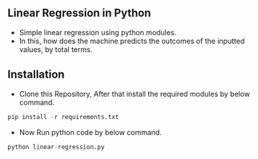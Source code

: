 ## Linear Regression in Python

- Simple linear regression using python modules.
- In this, how does the machine predicts the outcomes of the inputted values, by total terms.

## Installation

- Clone this Repository, After that install the required modules by below command.

```python
pip install -r requirements.txt
```

- Now Run python code by below command.

```python
python linear-regression.py
```

